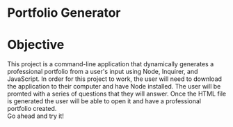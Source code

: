 # Portfolio Generator 
# Objective
This project is a command-line application that dynamically generates a professional portfolio from a user's input using Node, Inquirer, and JavaScript. In order for this project to work, the user will need to download the application to their computer and have Node installed. The user will be promted with a series of questions that they will answer. Once the HTML file is generated the user will be able to open it and have a professional portfolio created.
<br>
Go ahead and try it! 
